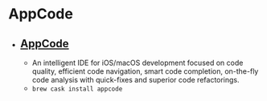 # AppCode
- [AppCode](https://www.jetbrains.com/objc/)
  -  
  - An intelligent IDE for iOS/macOS development focused on code quality, efficient code navigation, smart code completion, on-the-fly code analysis with quick-fixes and superior code refactorings.
  - `brew cask install appcode`
